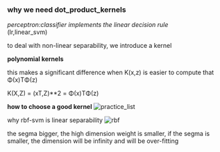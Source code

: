 ### why we need dot_product_kernels

_perceptron:classifier implements the linear decision rule_   
(lr,linear_svm)




to deal with non-linear separability, we introduce a kernel   


**polynomial kernels**

this makes a significant difference when K(x,z) is easier to compute that Φ(x)TΦ(z)   

K(X,Z) = (xT,Z)**2 = Φ(x)TΦ(z)  

**how to choose a good kernel**
![practice_list](https://user-images.githubusercontent.com/19379550/59995608-480d5f80-968a-11e9-96de-7b046d4b2a42.jpg)

why rbf-svm is linear separability
![rbf](https://user-images.githubusercontent.com/19379550/59998481-1c8e7300-9692-11e9-813f-777b51b24a9d.jpg)

the segma bigger, the high dimension weight is smaller,
if the segma is smaller, the dimension will be infinity and will be over-fitting